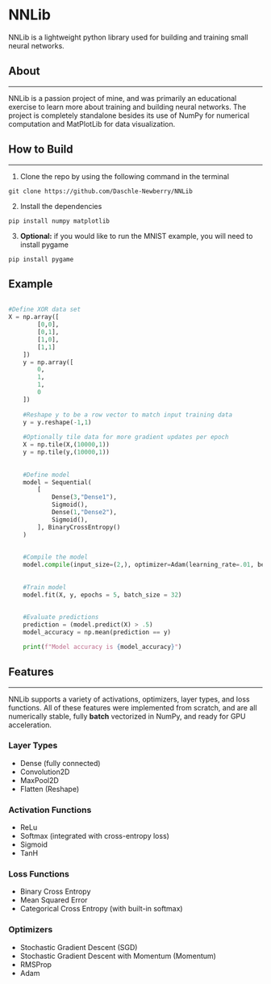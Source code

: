 # NNLib

NNLib is a lightweight python library used for building and training small neural networks.


## About

---
NNLib is a passion project of mine, and was primarily an educational exercise to learn more about training and building neural networks.
The project is completely standalone besides its use of NumPy for numerical computation and MatPlotLib for data visualization.


## How to Build

---
1. Clone the repo by using the following command in the terminal
```commandline
git clone https://github.com/Daschle-Newberry/NNLib
```
2. Install the dependencies

```commandline
pip install numpy matplotlib
```

3. **Optional:** if you would like to run the MNIST example, you will need to install pygame
```commandline
pip install pygame
```

## Example
```python

#Define XOR data set
X = np.array([
        [0,0],
        [0,1],
        [1,0],
        [1,1]
    ])
    y = np.array([
        0,
        1,
        1,
        0
    ])
    
    #Reshape y to be a row vector to match input training data
    y = y.reshape(-1,1)
    
    #Optionally tile data for more gradient updates per epoch
    X = np.tile(X,(10000,1))
    y = np.tile(y,(10000,1))
    
    
    #Define model
    model = Sequential(
        [
            Dense(3,"Dense1"),
            Sigmoid(),
            Dense(1,"Dense2"),
            Sigmoid(),
        ], BinaryCrossEntropy()
    )
    
    
    #Compile the model
    model.compile(input_size=(2,), optimizer=Adam(learning_rate=.01, beta1=.9, beta2=.99))
    
    
    #Train model
    model.fit(X, y, epochs = 5, batch_size = 32)
    
    
    #Evaluate predictions
    prediction = (model.predict(X) > .5)
    model_accuracy = np.mean(prediction == y)

    print(f"Model accuracy is {model_accuracy}")
```

## Features

---

NNLib supports a variety of activations, optimizers, layer types, and loss functions. All of these features were implemented from scratch, and are all numerically stable, fully **batch** vectorized in NumPy, and ready for GPU acceleration. 

### Layer Types 

- Dense (fully connected)
- Convolution2D
- MaxPool2D
- Flatten (Reshape)

### Activation Functions

- ReLu
- Softmax (integrated with cross-entropy loss)
- Sigmoid
- TanH

### Loss Functions

- Binary Cross Entropy
- Mean Squared Error
- Categorical Cross Entropy (with built-in softmax)

### Optimizers

- Stochastic Gradient Descent (SGD)
- Stochastic Gradient Descent with Momentum (Momentum)
- RMSProp
- Adam


